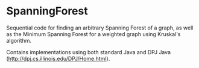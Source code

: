 # SpanningForest

Sequential code for finding an arbitrary Spanning Forest of a graph, 
as well as the Minimum Spanning Forest for a weighted graph using Kruskal's algorithm.

Contains implementations using both standard Java and DPJ Java (http://dpj.cs.illinois.edu/DPJ/Home.html).
